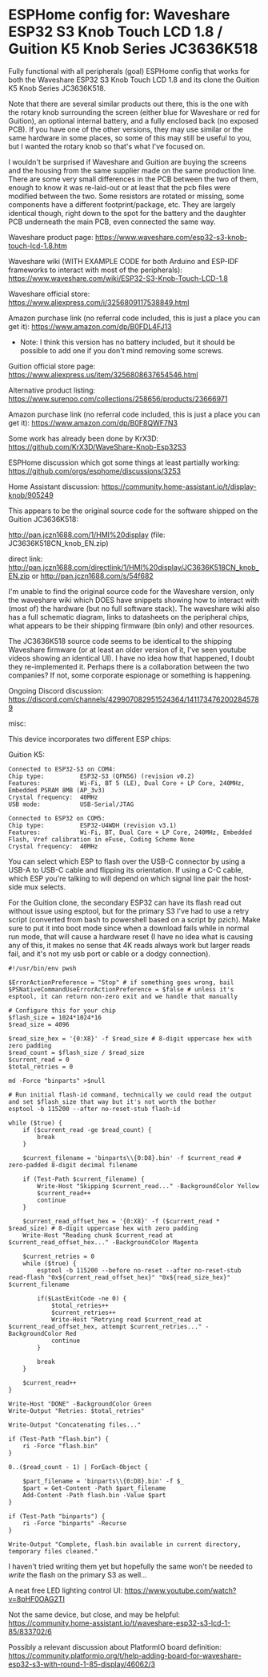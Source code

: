 # ESPHome config for: Waveshare ESP32 S3 Knob Touch LCD 1.8 / Guition K5 Knob Series JC3636K518
Fully functional with all peripherals (goal) ESPHome config that works for both the Waveshare ESP32 S3 Knob Touch LCD 1.8 and its clone the Guition K5 Knob Series JC3636K518.  

Note that there are several similar products out there, this is the one with the rotary knob surrounding the screen (either blue for Waveshare or red for Guition), an optional internal battery, and a fully enclosed back (no exposed PCB).  If you have one of the other versions, they may use similar or the same hardware in some places, so some of this may still be useful to you, but I wanted the rotary knob so that's what I've focused on.

I wouldn't be surprised if Waveshare and Guition are buying the screens and the housing from the same supplier made on the same production line.  There are some very small differences in the PCB between the two of them, enough to know it was re-laid-out or at least that the pcb files were modified between the two.  Some resistors are rotated or missing, some components have a different footprint/package, etc.  They are largely identical though, right down to the spot for the battery and the daughter PCB underneath the main PCB, even connected the same way.

Waveshare product page: https://www.waveshare.com/esp32-s3-knob-touch-lcd-1.8.htm

Waveshare wiki (WITH EXAMPLE CODE for both Arduino and ESP-IDF frameworks to interact with most of the peripherals): https://www.waveshare.com/wiki/ESP32-S3-Knob-Touch-LCD-1.8

Waveshare official store: https://www.aliexpress.com/i/3256809117538849.html

Amazon purchase link (no referral code included, this is just a place you can get it): https://www.amazon.com/dp/B0FDL4FJ13
* Note: I think this version has no battery included, but it should be possible to add one if you don't mind removing some screws.

Guition official store page: https://www.aliexpress.us/item/3256808637654546.html

Alternative product listing: https://www.surenoo.com/collections/258656/products/23666971

Amazon purchase link (no referral code included, this is just a place you can get it): https://www.amazon.com/dp/B0F8QWF7N3

Some work has already been done by KrX3D: https://github.com/KrX3D/WaveShare-Knob-Esp32S3

ESPHome discussion which got some things at least partially working: https://github.com/orgs/esphome/discussions/3253

Home Assistant discussion: https://community.home-assistant.io/t/display-knob/905249

This appears to be the original source code for the software shipped on the Guition JC3636K518: 

http://pan.jczn1688.com/1/HMI%20display (file: JC3636K518CN_knob_EN.zip)

direct link: http://pan.jczn1688.com/directlink/1/HMI%20display/JC3636K518CN_knob_EN.zip or http://pan.jczn1688.com/s/54f682

I'm unable to find the original source code for the Waveshare version, only the waveshare wiki which DOES have snippets showing how to interact with (most of) the hardware (but no full software stack).  The waveshare wiki also has a full schematic diagram, links to datasheets on the peripheral chips, what appears to be their shipping firmware (bin only) and other resources.  

The JC3636K518 source code seems to be identical to the shipping Waveshare firmware (or at least an older version of it, I've seen youtube videos showing an identical UI).  I have no idea how that happened, I doubt they re-implemented it.  Perhaps there is a collaboration between the two companies?  If not, some corporate espionage or something is happening.

Ongoing Discord discussion: https://discord.com/channels/429907082951524364/1411734762002845789

misc: 

This device incorporates two different ESP chips:

Guition K5:
```
Connected to ESP32-S3 on COM4:
Chip type:          ESP32-S3 (QFN56) (revision v0.2)
Features:           Wi-Fi, BT 5 (LE), Dual Core + LP Core, 240MHz, Embedded PSRAM 8MB (AP_3v3)
Crystal frequency:  40MHz
USB mode:           USB-Serial/JTAG

Connected to ESP32 on COM5:
Chip type:          ESP32-U4WDH (revision v3.1)
Features:           Wi-Fi, BT, Dual Core + LP Core, 240MHz, Embedded Flash, Vref calibration in eFuse, Coding Scheme None
Crystal frequency:  40MHz
```

You can select which ESP to flash over the USB-C connector by using a USB-A to USB-C cable and flipping its orientation.  If using a C-C cable, which ESP you're talking to will depend on which signal line pair the host-side mux selects.  

For the Guition clone, the secondary ESP32 can have its flash read out without issue using esptool, but for the primary S3 I've had to use a retry script (converted from bash to powershell based on a script by pzich).  Make sure to put it into boot mode since when a download fails while in normal run mode, that will cause a hardware reset (I have no idea what is causing any of this, it makes no sense that 4K reads always work but larger reads fail, and it's not my usb port or cable or a dodgy connection).

```
#!/usr/bin/env pwsh

$ErrorActionPreference = "Stop" # if something goes wrong, bail
$PSNativeCommandUseErrorActionPreference = $false # unless it's esptool, it can return non-zero exit and we handle that manually

# Configure this for your chip
$flash_size = 1024*1024*16
$read_size = 4096

$read_size_hex = '{0:X8}' -f $read_size # 8-digit uppercase hex with zero padding
$read_count = $flash_size / $read_size
$current_read = 0
$total_retries = 0

md -Force "binparts" >$null

# Run initial flash-id command, technically we could read the output and set $flash_size that way but it's not worth the bother
esptool -b 115200 --after no-reset-stub flash-id

while ($true) {
    if ($current_read -ge $read_count) {
        break
    }

    $current_filename = 'binparts\\{0:D8}.bin' -f $current_read # zero-padded 8-digit decimal filename

    if (Test-Path $current_filename) {
        Write-Host "Skipping $current_read..." -BackgroundColor Yellow
        $current_read++
        continue
    }

    $current_read_offset_hex = '{0:X8}' -f ($current_read * $read_size) # 8-digit uppercase hex with zero padding
    Write-Host "Reading chunk $current_read at $current_read_offset_hex..." -BackgroundColor Magenta

    $current_retries = 0
    while ($true) {
        esptool -b 115200 --before no-reset --after no-reset-stub read-flash "0x${current_read_offset_hex}" "0x${read_size_hex}" $current_filename
        
        if($LastExitCode -ne 0) {
            $total_retries++
            $current_retries++
            Write-Host "Retrying read $current_read at $current_read_offset_hex, attempt $current_retries..." -BackgroundColor Red
            continue
        }

        break
    }

    $current_read++
}

Write-Host "DONE" -BackgroundColor Green
Write-Output "Retries: $total_retries"

Write-Output "Concatenating files..."

if (Test-Path "flash.bin") {
    ri -Force "flash.bin"
}

0..($read_count - 1) | ForEach-Object {

    $part_filename = 'binparts\\{0:D8}.bin' -f $_
    $part = Get-Content -Path $part_filename
    Add-Content -Path flash.bin -Value $part
}

if (Test-Path "binparts") {
    ri -Force "binparts" -Recurse
}

Write-Output "Complete, flash.bin available in current directory, temporary files cleaned."
```

I haven't tried writing them yet but hopefully the same won't be needed to *write* the flash on the primary S3 as well...

A neat free LED lighting control UI: https://www.youtube.com/watch?v=8pHF0OAG2TI

Not the same device, but close, and may be helpful: https://community.home-assistant.io/t/waveshare-esp32-s3-lcd-1-85/833702/6

Possibly a relevant discussion about PlatformIO board definition: https://community.platformio.org/t/help-adding-board-for-waveshare-esp32-s3-with-round-1-85-display/46062/3

